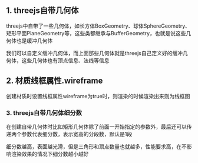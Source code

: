 ## 1. threejs自带几何体

threejs中自带了一些几何体，如长方体BoxGeometry、球体SphereGeometry、矩形平面PlaneGeometry等，这些类都继承与BufferGeometry，也就是说这些几何体也是缓冲几何体

我们可以自定义缓冲几何体，而上面那些几何体就是threejs自己定义好的缓冲几何体，这些几何体也有顶点信息、法线等信息

## 2. 材质线框属性.wireframe

创建材质时设置线框属性wireframe为true时，则渲染的时候渲染出来则为线框图

### 3. threejs自带几何体细分数

在创建自带几何体时比如矩形几何体除了前面一开始指定的参数外，最后还可以传递两个参数代表细分数，表示宽高的分段数，默认是1段

细分数越高，表面越光滑，但是三角形和顶点数量也就越多，性能要求高，在不影响渲染效果的情况下细分数越小越好